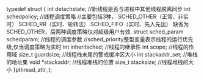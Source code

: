 typedef struct
{
	int			detachstate;	//新线程是否与进程中其他线程脱离同步
	int			schedpolicy;	//线程调度策略
						//主要包括3种，
							SCHED_OTHER（正常、非实时）
							SCHED_RR（实时、轮转法）
							SCHED_FIFO（实时、先入先出）
						缺省为SCHED_OTHER，后两种调度策略仅对超级用户有效.
	struct sched_param	schedparam;	//线程的调度参数
						//sched_priority整型变量表示线程的运行优先级,仅当调度策略为实时
	int			inheritsched;	//线程的继承性
	int			scope;		//线程的作用域
	size_t			guardsize;	//线程栈末尾的警戒缓冲区大小
	int			stackaddr_set;	//堆栈的地址集
	void			*stackaddr;	//线程堆栈的位置
	size_t			stacksize;	//线程堆栈的大小
}pthread_attr_t;
